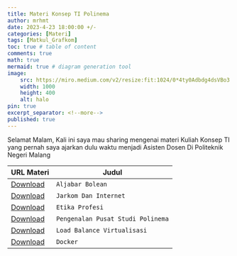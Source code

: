 ```yaml
---
title: Materi Konsep TI Polinema
author: mrhmt
date: 2023-4-23 18:00:00 +/-
categories: [Materi]
tags: [Matkul_Grafkom]
toc: true # table of content
comments: true 
math: true
mermaid: true # diagram generation tool
image:
    src: https://miro.medium.com/v2/resize:fit:1024/0*4ty0Adbdg4dsVBo3.png
    width: 1000 
    height: 400
    alt: halo
pin: true
excerpt_separator: <!--more-->
published: true
---
```


Selamat Malam, Kali ini saya mau sharing mengenai materi Kuliah Konsep TI yang pernah saya ajarkan dulu waktu menjadi Asisten Dosen Di Politeknik Negeri Malang

| URL Materi                                                                                          | Judul     | 
|----------------------------------------------------------------------------------------------------|-----------|
| <a href="https://drive.google.com/file/d/1k-JHR-l5ZfIqd3j1OqvV6AOOqinc-in7/view?usp=sharing" target="_blank">Download</a> | `Aljabar Bolean` |
| <a href="https://drive.google.com/file/d/14tij0kYZ6e0xIfEObJONzFr4afHmYMLQ/view?usp=sharing" target="_blank">Download</a> | `Jarkom Dan Internet`  | 
| <a href="https://drive.google.com/file/d/1k_Jw_8nVf4A8XAZfyaoOt_KKLBoSs4rn/view?usp=sharing" target="_blank">Download</a>| `Etika Profesi`  | 
| <a href="https://drive.google.com/file/d/1f7AuBnLzLh1qsYljGSdPb9oadcyOI138/view" target="_blank">Download</a>| `Pengenalan Pusat Studi Polinema`  | 
| <a href="https://drive.google.com/file/d/1lS3c2t6VYa-BbPw0gzOoDd8BYjowkKM0/view?usp=sharing" target="_blank">Download</a>| `Load Balance Virtualisasi`  |
| <a href="#" target="#">Download</a>        | `Docker`  |  